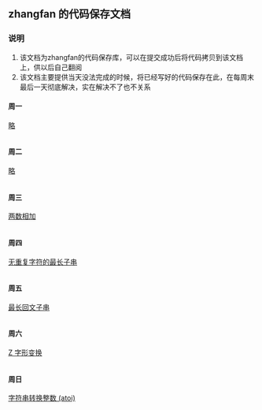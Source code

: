 ## zhangfan 的代码保存文档
### 说明
1. 该文档为zhangfan的代码保存库，可以在提交成功后将代码拷贝到该文档上，供以后自己翻阅  
2. 该文档主要提供当天没法完成的时候，将已经写好的代码保存在此，在每周末最后一天彻底解决，实在解决不了也不关系
#### 周一
[略]()
```

```
#### 周二
[略]()
```

```
#### 周三
[两数相加](https://leetcode-cn.com/problems/add-two-numbers/)
```

```
#### 周四
[无重复字符的最长子串](https://leetcode-cn.com/problems/longest-substring-without-repeating-characters/)
```

```
#### 周五
[最长回文子串](https://leetcode-cn.com/problems/longest-palindromic-substring/)
```

```
#### 周六
[Z 字形变换](https://leetcode-cn.com/problems/zigzag-conversion/)
```

```
#### 周日
[字符串转换整数 (atoi)](https://leetcode-cn.com/problems/string-to-integer-atoi/)
```

```
